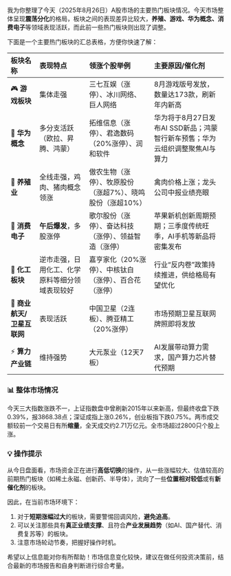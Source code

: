 我为你整理了今天（2025年8月26日）A股市场的主要热门板块情况。今天市场整体呈现**震荡分化**的格局，板块之间的表现差异比较大，**养殖、游戏、华为概念、消费电子**等领域表现活跃，而此前一些热门板块则出现了调整。

下面是一个主要热门板块的汇总表格，方便你快速了解：

| 板块名称           | 表现特点                                                                                              | 领涨个股举例                                     | 主要原因/催化剂                                                                 |
| :----------------- | :---------------------------------------------------------------------------------------------------- | :----------------------------------------------- | :------------------------------------------------------------------------------ |
| 🎮 **游戏板块**      | 集体走强                                                                        | 三七互娱（涨停）、冰川网络、巨人网络         | 8月游戏版号发放，数量达173款，刷新年内新高                                   |
| 📱 **华为概念**      | 多分支活跃（欧拉、昇腾、鸿蒙）                                                          | 拓维信息（涨停）、君逸数码（20%涨停）、润和软件 | 华为将于8月27日发布AI SSD新品；鸿蒙智行新车预售；华为云组织调整聚焦AI与算力 |
| 🐷 **养殖业**        | 全线走强，鸡肉、猪肉概念领涨                                                              | 傲农生物（涨停）、牧原股份（涨超7%）、晓鸣股份（涨超10%）     | 禽肉价格上涨；龙头公司中报业绩亮眼                                  |
| 📱 **消费电子**      | **午后爆发**，多股涨停                                                                        | 歌尔股份（涨停）、奋达科技（涨停）、领益智造（涨停）         | 苹果新机创新周期预期；三季度传统旺季，AI手机等新品将密集发布                  |
| 🧪 **化工板块**      | 逆市走强，日用化工、化学原料等细分领域表现较好                                                            | 嘉亨家化（20%涨停）、中核钛白（涨停）、百合花（涨停）           | 行业“反内卷”政策持续推进，供给格局有望优化                                    |
| 🚀 **商业航天/卫星互联网** | 表现活跃                                                                                     | 中国卫星（2连板）、腾亚精工（20%涨停）                     | 市场预期卫星互联网牌照即将发放                                            |
| ⚡ **算力产业链**     | 维持强势                                                                                     | 大元泵业（12天7板）                                          | AI发展带动算力需求，国产算力芯片替代预期                                    |

### 📊 整体市场情况
今天三大指数涨跌不一，上证指数盘中曾刷新2015年以来新高，但最终收盘下跌0.39%，报3868.38点；深证成指上涨0.26%，创业板指下跌0.75%。两市成交额较前一个交易日有所**缩量**，全天成交约2.71万亿元。全市场超过2800只个股上涨。

### 💡 操作提示
从今日盘面看，市场资金正在进行**高低切换**的操作，从一些涨幅较大、估值较高的前期热门板块（如稀土永磁、创新药、半导体），流向了一些**位置相对较低**或有**新催化剂**的板块。

因此，在当前市场环境下：
1.  对于**短期涨幅过大**的板块，需要警惕回调风险，**避免追高**。
2.  可以关注那些具有**真正业绩支撑**、且符合**产业发展趋势**（如AI、国产替代、消费复苏等）的板块。
3.  注意市场轮动节奏，把握好操作时机。

希望以上信息能对你有所帮助！市场信息变化较快，建议在做任何投资决策前，结合最新的市场报告和自身判断进行综合考量。